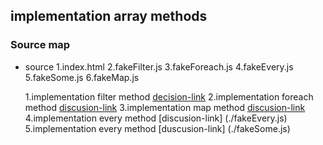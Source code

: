 ## implementation array methods

### Source map

- source
  1.index.html
  2.fakeFilter.js
  3.fakeForeach.js
  4.fakeEvery.js
  5.fakeSome.js
  6.fakeMap.js

  1.implementation filter method
  [decision-link](./fakeFilter.js)
  2.implementation foreach method
  [discusion-link](./fakeForeach.js)
  3.implementation map method
  [discusion-link](./fakeMap.js)
  4.implementation every method
  [discusion-link] (./fakeEvery.js)
  5.implementation every method
  [duscusion-link] (./fakeSome.js)
